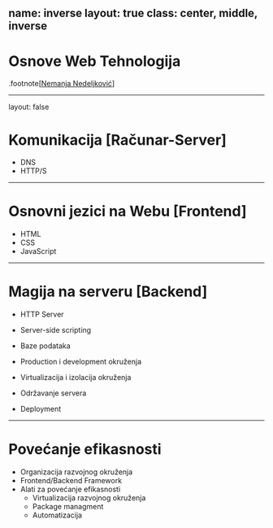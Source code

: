 name: inverse
layout: true
class: center, middle, inverse
---

# Osnove Web Tehnologija

.footnote[[Nemanja Nedeljković](https://nemanjan00.org/)]

---
layout: false

# Komunikacija [Računar-Server]

- DNS
- HTTP/S

---

# Osnovni jezici na Webu [Frontend]

- HTML
- CSS
- JavaScript

---

# Magija na serveru [Backend] 

- HTTP Server
- Server-side scripting
- Baze podataka


- Production i development okruženja
- Virtualizacija i izolacija okruženja


- Održavanje servera
- Deployment

---

# Povećanje efikasnosti

- Organizacija razvojnog okruženja
- Frontend/Backend Framework
- Alati za povećanje efikasnosti
	- Virtualizacija razvojnog okruženja
	- Package managment
	- Automatizacija
